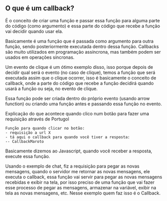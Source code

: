 ## O que é um callback?

É o conceito de criar uma função e passar essa função para alguma parte do código (como argumento) e essa parte do código que recebe a função vai decidir quando usar ela.

Basicamente é uma função que é passada como argumento para outra função, sendo posteriormente executada dentro dessa função. Callbacks são muito utilizados em programação assíncrona, mas também podem ser usados em operações síncronas.

Um evento de clique é um ótimo exemplo disso, isso porque depois de decidir qual será o evento (no caso de clique), temos a função que será executada assim que o clique ocorrer, isso é basicamente o conceito de callback, onde a parte do código que recebe a função decidirá quando usará a função ou seja, no evento de clique.

Essa função pode ser criada dentro do próprio evento (usando arrow function) ou criando uma função antes e passando essa função no evento.

Explicação do que acontece quando clico num botão para fazer uma requisição através de Portugol

```
Função para quando clicar no botão:
- requisição a url X
- tá aqui o callback para quando você tiver a resposta:
-- CallbackMaroto
```

Basicamente dizemos ao Javascript, quando você receber a resposta, execute essa função.

Usando o exemplo de chat, fiz a requisição para pegar as novas mensagens, quando o servidor me retornar as novas mensagens, ele executa o callback, essa função vai servir para pegar as novas mensagens recebidas e exibir na tela, por isso preciso de uma função que vai fazer esse processo de pegar as mensagens, armazenar na variável, exibir na tela as novas mensagens, etc. Nesse exemplo quem faz isso é o Callback.
